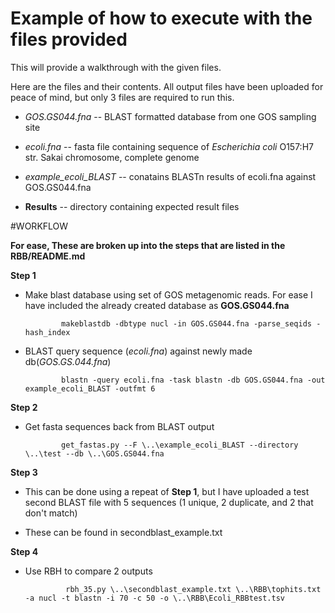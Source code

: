 # Example of how to execute with the files provided

This will provide a walkthrough with the given files.

Here are the files and their contents. All output files have been uploaded for peace of mind, but only 3 files are required to run this.

  * *GOS.GS044.fna* -- BLAST formatted database from one GOS sampling site

  * *ecoli.fna* -- fasta file containing sequence of *Escherichia coli* O157:H7 str. Sakai chromosome, complete genome

  * *example_ecoli_BLAST* -- conatains BLASTn results of ecoli.fna against GOS.GS044.fna

  * **Results** -- directory containing expected result files


#WORKFLOW

**For ease, These are broken up into the steps that are listed in the RBB/README.md**


**Step 1** 

  * Make blast database using set of GOS metagenomic reads. For ease I have included the already created database as **GOS.GS044.fna** 

                makeblastdb -dbtype nucl -in GOS.GS044.fna -parse_seqids -hash_index


  * BLAST query sequence (*ecoli.fna*) against newly made db(*GOS.GS.044.fna*)

                blastn -query ecoli.fna -task blastn -db GOS.GS044.fna -out example_ecoli_BLAST -outfmt 6


**Step 2**

  * Get fasta sequences back from BLAST output

                get_fastas.py --F \..\example_ecoli_BLAST --directory \..\test --db \..\GOS.GS044.fna


**Step 3**

  * This can be done using a repeat of **Step 1**, but I have uploaded a test second BLAST file with 5 sequences (1 unique, 2 duplicate, and 2 that don't match)


  * These can be found in secondblast_example.txt


**Step 4**

  * Use RBH to compare 2 outputs

                 rbh_35.py \..\secondblast_example.txt \..\RBB\tophits.txt -a nucl -t blastn -i 70 -c 50 -o \..\RBB\Ecoli_RBBtest.tsv

